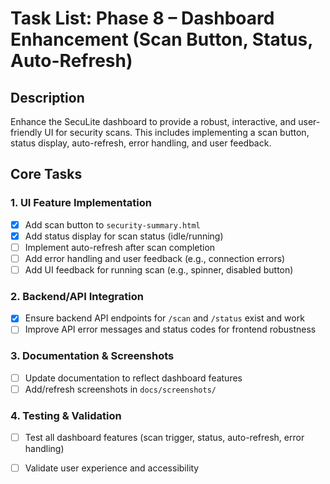 # Task List: Phase 8 – Dashboard Enhancement (Scan Button, Status, Auto-Refresh)

## Description
Enhance the SecuLite dashboard to provide a robust, interactive, and user-friendly UI for security scans. This includes implementing a scan button, status display, auto-refresh, error handling, and user feedback.

## Core Tasks

### 1. UI Feature Implementation
- [x] Add scan button to `security-summary.html`
- [x] Add status display for scan status (idle/running)
- [ ] Implement auto-refresh after scan completion
- [ ] Add error handling and user feedback (e.g., connection errors)
- [ ] Add UI feedback for running scan (e.g., spinner, disabled button)

### 2. Backend/API Integration
- [x] Ensure backend API endpoints for `/scan` and `/status` exist and work
- [ ] Improve API error messages and status codes for frontend robustness

### 3. Documentation & Screenshots
- [ ] Update documentation to reflect dashboard features
- [ ] Add/refresh screenshots in `docs/screenshots/`

### 4. Testing & Validation
- [ ] Test all dashboard features (scan trigger, status, auto-refresh, error handling)
- [ ] Validate user experience and accessibility


